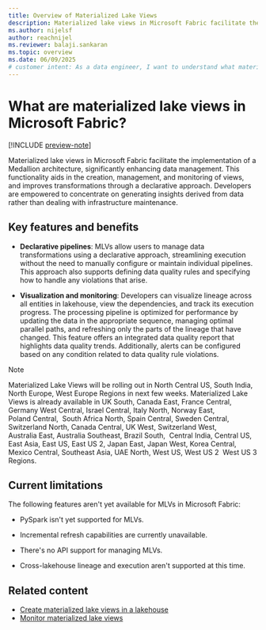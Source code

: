 ```yaml
---
title: Overview of Materialized Lake Views
description: Materialized lake views in Microsoft Fabric facilitate the implementation of the medallion architecture by enabling automated creation, scheduling, and execution of materialized lake views.
ms.author: nijelsf 
author: reachnijel
ms.reviewer: balaji.sankaran
ms.topic: overview
ms.date: 06/09/2025
# customer intent: As a data engineer, I want to understand what materialized lake views are in Microsoft Fabric so that I can leverage them for building a Medallion architecture.
---
```


# What are materialized lake views in Microsoft Fabric? 

[!INCLUDE [preview-note](./includes/materialized-lake-views-preview-note.md)]

Materialized lake views in Microsoft Fabric facilitate the implementation of a Medallion architecture, significantly enhancing data management. This functionality aids in the creation, management, and monitoring of views, and improves transformations through a declarative approach. Developers are empowered to concentrate on generating insights derived from data rather than dealing with infrastructure maintenance. 

## Key features and benefits

* **Declarative pipelines**: MLVs allow users to manage data transformations using a declarative approach, streamlining execution without the need to manually configure or maintain individual pipelines. This approach also supports defining data quality rules and specifying how to handle any violations that arise.

* **Visualization and monitoring**: Developers can visualize lineage across all entities in lakehouse, view the dependencies, and track its execution progress. The processing pipeline is optimized for performance by updating the data in the appropriate sequence, managing optimal parallel paths, and refreshing only the parts of the lineage that have changed. This feature offers an integrated data quality report that highlights data quality trends. Additionally, alerts can be configured based on any condition related to data quality rule violations.

> [!NOTE]
> Materialized Lake Views will be rolling out in North Central US, South India, North Europe, West Europe Regions in next few weeks.
> Materialized Lake Views is already available in UK South, Canada East, France Central, Germany West Central, Israel Central, Italy North, Norway East, Poland Central,
 South Africa North, Spain Central, Sweden Central, Switzerland North, Canada Central, UK West, Switzerland West, Australia East, Australia Southeast, Brazil South,
 Central India, Central US, East Asia, East US, East US 2, Japan East, Japan West, Korea Central, Mexico Central, Southeast Asia, UAE North, West US, West US 2
 West US 3 Regions.

## Current limitations

The following features aren't yet available for MLVs in Microsoft Fabric:

* PySpark isn't yet supported for MLVs.

* Incremental refresh capabilities are currently unavailable.

* There's no API support for managing MLVs.

* Cross-lakehouse lineage and execution aren't supported at this time.

## Related content

* [Create materialized lake views in a lakehouse](create-materialized-lake-view.md)
* [Monitor materialized lake views](monitor-materialized-lake-views.md)
